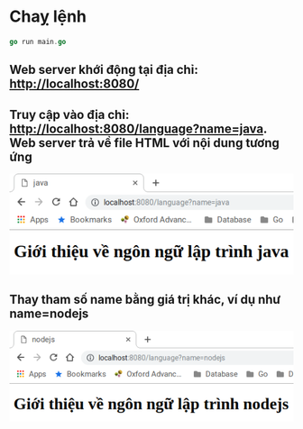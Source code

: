 # Chaỵ lệnh

```go
go run main.go
```

## Web server khới động tại địa chỉ: [http://localhost:8080/](http://localhost:8080/ "http://localhost:8080/")

## Truy cập vào địa chỉ: [http://localhost:8080/language?name=java](http://localhost:8080/language?name=java "http://localhost:8080/language?name=java"). Web server trả về file HTML với nội dung tương ứng

![Java](java.png?raw=true "Java")

## Thay tham số name bằng giá trị khác, ví dụ như name=nodejs

![NodeJS](nodejs.png?raw=true "NodeJS")